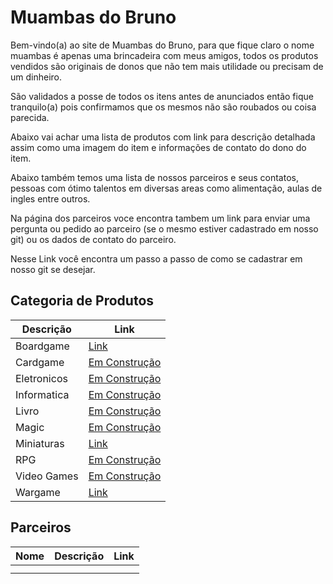 # Muambas do Bruno

Bem-vindo(a) ao site de Muambas do Bruno, para que fique claro o nome muambas é apenas uma brincadeira com meus amigos, todos os produtos vendidos são originais de donos que não tem mais utilidade ou precisam de um dinheiro.

São validados a posse de todos os itens antes de anunciados então fique tranquilo(a) pois confirmamos que os mesmos não são roubados ou coisa parecida.

Abaixo vai achar uma lista de produtos com link para descrição detalhada assim como uma imagem do item e informações de contato do dono do item.

Abaixo também temos uma lista de nossos parceiros e seus contatos, pessoas com ótimo talentos em diversas areas como alimentação, aulas de ingles entre outros.

Na página dos parceiros voce encontra tambem um link para enviar uma pergunta ou pedido ao parceiro (se o mesmo estiver cadastrado em nosso git) ou os dados de contato do parceiro.

Nesse Link você encontra um passo a passo de como se cadastrar em nosso git se desejar.


## Categoria de Produtos

|Descrição|Link|
|---|---|
|Boardgame|[Link](./boardgames/lista.md)|
|Cardgame|[Em Construção]()|
|Eletronicos|[Em Construção]()| 
|Informatica|[Em Construção]()|
|Livro|[Em Construção]()|
|Magic|[Em Construção]()|
|Miniaturas|[Link](./miniaturas/lista.md)|
|RPG|[Em Construção]()|
|Video Games|[Em Construção]()|
|Wargame|[Link](./wargames/lista.md)|


## Parceiros

|Nome| Descrição |Link|
|---|---|---|
| | |
| | |